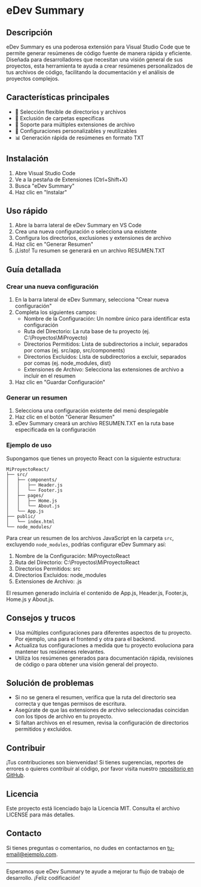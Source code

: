 # eDev Summary

## Descripción
eDev Summary es una poderosa extensión para Visual Studio Code que te permite generar resúmenes de código fuente de manera rápida y eficiente. Diseñada para desarrolladores que necesitan una visión general de sus proyectos, esta herramienta te ayuda a crear resúmenes personalizados de tus archivos de código, facilitando la documentación y el análisis de proyectos complejos.

## Características principales
- 📁 Selección flexible de directorios y archivos
- 🚫 Exclusión de carpetas específicas
- 📄 Soporte para múltiples extensiones de archivo
- 🔧 Configuraciones personalizables y reutilizables
- 📊 Generación rápida de resúmenes en formato TXT

## Instalación
1. Abre Visual Studio Code
2. Ve a la pestaña de Extensiones (Ctrl+Shift+X)
3. Busca "eDev Summary"
4. Haz clic en "Instalar"

## Uso rápido
1. Abre la barra lateral de eDev Summary en VS Code
2. Crea una nueva configuración o selecciona una existente
3. Configura los directorios, exclusiones y extensiones de archivo
4. Haz clic en "Generar Resumen"
5. ¡Listo! Tu resumen se generará en un archivo RESUMEN.TXT

## Guía detallada

### Crear una nueva configuración
1. En la barra lateral de eDev Summary, selecciona "Crear nueva configuración"
2. Completa los siguientes campos:
   - Nombre de la Configuración: Un nombre único para identificar esta configuración
   - Ruta del Directorio: La ruta base de tu proyecto (ej. C:\\Proyectos\\MiProyecto)
   - Directorios Permitidos: Lista de subdirectorios a incluir, separados por comas (ej. src/app, src/components)
   - Directorios Excluidos: Lista de subdirectorios a excluir, separados por comas (ej. node_modules, dist)
   - Extensiones de Archivo: Selecciona las extensiones de archivo a incluir en el resumen
3. Haz clic en "Guardar Configuración"

### Generar un resumen
1. Selecciona una configuración existente del menú desplegable
2. Haz clic en el botón "Generar Resumen"
3. eDev Summary creará un archivo RESUMEN.TXT en la ruta base especificada en la configuración

### Ejemplo de uso
Supongamos que tienes un proyecto React con la siguiente estructura:

```
MiProyectoReact/
├── src/
│   ├── components/
│   │   ├── Header.js
│   │   └── Footer.js
│   ├── pages/
│   │   ├── Home.js
│   │   └── About.js
│   └── App.js
├── public/
│   └── index.html
└── node_modules/
```

Para crear un resumen de los archivos JavaScript en la carpeta `src`, excluyendo `node_modules`, podrías configurar eDev Summary así:

1. Nombre de la Configuración: MiProyectoReact
2. Ruta del Directorio: C:\\Proyectos\\MiProyectoReact
3. Directorios Permitidos: src
4. Directorios Excluidos: node_modules
5. Extensiones de Archivo: .js

El resumen generado incluiría el contenido de App.js, Header.js, Footer.js, Home.js y About.js.

## Consejos y trucos
- Usa múltiples configuraciones para diferentes aspectos de tu proyecto. Por ejemplo, una para el frontend y otra para el backend.
- Actualiza tus configuraciones a medida que tu proyecto evoluciona para mantener tus resúmenes relevantes.
- Utiliza los resúmenes generados para documentación rápida, revisiones de código o para obtener una visión general del proyecto.

## Solución de problemas
- Si no se genera el resumen, verifica que la ruta del directorio sea correcta y que tengas permisos de escritura.
- Asegúrate de que las extensiones de archivo seleccionadas coincidan con los tipos de archivo en tu proyecto.
- Si faltan archivos en el resumen, revisa la configuración de directorios permitidos y excluidos.

## Contribuir
¡Tus contribuciones son bienvenidas! Si tienes sugerencias, reportes de errores o quieres contribuir al código, por favor visita nuestro [repositorio en GitHub](https://github.com/yamidnozu/utilidades/tree/main/vscode-extensiones/ext1/summary1).

## Licencia
Este proyecto está licenciado bajo la Licencia MIT. Consulta el archivo LICENSE para más detalles.

## Contacto
Si tienes preguntas o comentarios, no dudes en contactarnos en [tu-email@ejemplo.com](mailto:tu-email@ejemplo.com).

---

Esperamos que eDev Summary te ayude a mejorar tu flujo de trabajo de desarrollo. ¡Feliz codificación!
